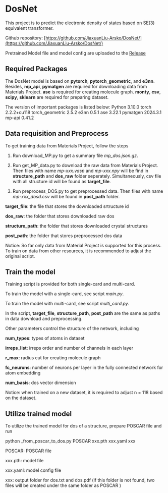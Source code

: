# DosNet

This project is to predict the electronic density of states based on SE(3) equivalent transformer.

Github repository: [https://github.com/JiaxuanLiu-Arsko/DosNet/](https://github.com/JiaxuanLiu-Arsko/DosNet/)

Pretrained Model file and model config are uploaded to the [Release](https://github.com/JiaxuanLiu-Arsko/DosNet/releases/tag/v0.0.1-full)

## Required Packages

The DosNet model is based on **pytorch**, **pytorch_geometric**, and **e3nn**. 
Besides, 
**mp_api**, **pymatgen** are required for downloading data from Materials Project.
**ase** is required for creating molecule graph.
**monty**, **csv**, **scipy**, **sklearn** are required for preparing dataset.

The version of important packages is listed below:
Python                        3.10.0
torch                         2.2.2+cu118
torch_geometric               2.5.2
e3nn                          0.5.1
ase                           3.22.1
pymatgen                      2024.3.1
mp-api                        0.41.2

## Data requisition and Preprocess

To get training data from Materials Project, follow the steps

1. Run download_MP.py to get a summary file *mp_dos.json.gz*.

2. Run get_MP_data.py to download the raw data from Materials Project. Then files with name *mp-xxx.vasp* and *mp-xxx.npy* will be find in **structure_path** and **dos_raw** folder seperately. Simultaneously, csv file with all structure id will be found as **target_file**.

3. Run preprocess_DOS.py to get preprocessed data. Then files with name *mp-xxx_dosd.csv* will be found in **post_path** folder.


**target_file**: the file that stores the downloaded srtructure id

**dos_raw**: the folder that stores downloaded raw dos

**structure_path**: the folder that stores downloaded crystal structures

**post_path**: the folder that stores preprocessed dos data

Notice: So far only data from Material Project is supported for this process. To train on data from other resources, it is recommended to adjust the original script.

## Train the model

Training script is provided for both single-card and multi-card.

To train the model with a single-card, see script *main.py*.

To train the model with multi-card, see script *multi_card.py*.

In the script, **target_file**, **structure_path**, **post_path** are the same as paths in data download and preprocessing.

Other parameters control the structure of the network, including

**num_types**: types of atoms in dataset

**irreps_list**: irreps order and number of channels in each layer

**r_max**: radius cut for creating molecule graph

**fc_neurons**: number of neurons per layer in the fully connected network for atom embedding

**num_basis**: dos vector dimension

Notice: 
when trained on a new dataset, it is required to adjust n = 118 based on the dataset. 

## Utilize trained model

To utilize the trained model for dos of a structure, prepare POSCAR file and run

python _from_poscar_to_dos.py POSCAR xxx.pth xxx.yaml xxx

POSCAR: POSCAR file

xxx.pth: model file

xxx.yaml: model config file

xxx: output folder for dos.txt and dos.pdf (if this folder is not found, two files will be created under the same folder as POSCAR )
